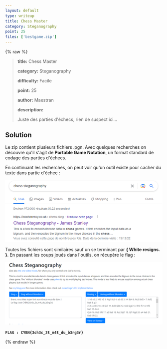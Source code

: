 ```yaml
---
layout: default
type: writeup
title: Chess Master
category: Steganography
point: 25
files: ['bestgame.zip']
---
```


{% raw %}
> **title:** Chess Master
>
> **category:** Steganography
>
> **difficulty:** Facile
>
> **point:** 25
>
> **author:** Maestran
>
> **description:**
>
> Juste des parties d'échecs, rien de suspect ici...
>
> 

## Solution

Le zip contient plusieurs fichiers .pgn. Avec quelques recherches on découvre qu'il s'agit de **Portable Game Notation**, un format standard de codage des parties d'échecs.

En continuant les recherches, on peut voir qu'un outil existe pour cacher du texte dans partie d'échec :

![Recherche d'outil de stéganographie](images/research.png)

Toutes les fichiers sont similaires sauf un se terminant par **{ White resigns. }**. En passant les coups joués dans l'outils, on récupère le flag :

![Utilisation de l'outil](images/unsteg.png)

**`FLAG : CYBN{3ch3c_3t_m4t_du_b3rg3r}`**

{% endraw %}
